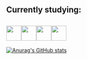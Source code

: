 ##  Currently studying:
## <img src="https://cdn.jsdelivr.net/gh/devicons/devicon/icons/ubuntu/ubuntu-plain-wordmark.svg" width="40px" height="40px"/><img src="https://cdn.jsdelivr.net/gh/devicons/devicon/icons/java/java-original-wordmark.svg" width="40px" height="40px"/><img src="https://cdn.jsdelivr.net/gh/devicons/devicon/icons/spring/spring-plain-wordmark.svg" width="40px" height="40px" /><img src="https://cdn.jsdelivr.net/gh/devicons/devicon/icons/docker/docker-original.svg" width="40px" height="40px" />        

[![Anurag's GitHub stats](https://github-readme-stats.vercel.app/api?username=lucaspereirasouza)](https://github.com/anuraghazra/github-readme-stats)
